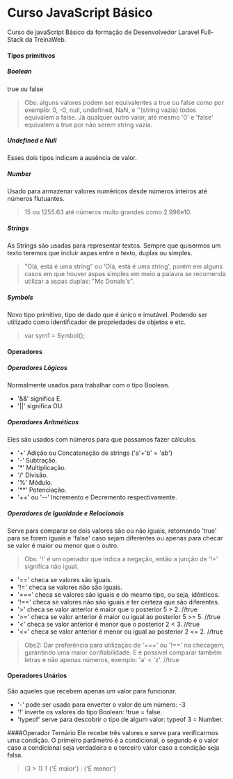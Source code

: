 # Curso JavaScript Básico
Curso de javaScript Básico da formação de Desenvolvedor Laravel Full-Stack da TreinaWeb.

#### Tipos primitivos

##### Boolean
true ou false

> Obs: alguns valores podem ser equivalentes a true ou false como por exemplo:
0, -0, null, undefined, NaN, e ''(string vazia) todos equivalem a false.
Já qualquer outro valor, até mesmo '0' e 'false' equivalem a true por não serem string vazia.

##### Undefined e Null
Esses dois tipos indicam a ausência de valor.

##### Number
Usado para armazenar valores numéricos desde números inteiros até números flutuantes.

> 15 ou 1255.63 até números muito grandes como 2.998e10.

##### Strings
As Strings são usadas para representar textos. Sempre que quisermos um texto teremos que incluir aspas entre o texto, duplas ou simples.

> "Olá, está é uma string" ou 'Olá, está é uma string', porém em alguns casos em que houver aspas simples em meio
a palavra se recomenda utilizar a aspas duplas: "Mc Donals's".

##### Symbols
Novo tipo primitivo, tipo de dado que é único e imutável. Podendo ser utilizado como identificador de propriedades de objetos e etc.

> var sym1 = Symbol();


#### Operadores

##### Operadores Lógicos
Normalmente usados para trabalhar com o tipo Boolean.

- '&&' significa E.
- '||' significa OU.

##### Operadores Aritméticos
Eles são usados com números para que possamos fazer cálculos.

- '+' Adição ou Concatenação de strings ('a'+'b' = 'ab')
- '-' Subtração.
- '*' Multiplicação.
- '/' Divisão.
- '%' Módulo.
- '**' Potenciação.
- '++' ou '--' Incremento e Decremento respectivamente. 

##### Operadores de Igualdade e Relacionais
Serve para comparar se dois valores são ou não iguais, retornando 'true' para se forem iguais e 'false' caso sejam diferentes ou apenas para checar se valor é maior ou menor que o outro.

> Obs: '!' é um operador que indica a negação, então a junção de '!=' significa não igual.

- '==' checa se valores são iguais.
- '!=' checa se valores não são iguais.
- '===' checa se valores são iguais e do mesmo tipo, ou seja, idênticos.
- '!==' checa se valores não são iguais e ter certeza que são diferentes.
- '>' checa se valor anterior é maior que o posterior 5 > 2. //true
- '>=' checa se valor anterior é maior ou igual ao posterior 5 >= 5. //true
- '<' checa se valor anterior é menor que o posterior 2 < 3. //true
- '<=' checa se valor anterior é menor ou igual ao posterior 2 <= 2. //true


> Obs2: Dar preferência para utilização de '===' ou '!==' na checagem, garantindo uma maior confiabilidade.
>E é possível comparar também letras e não apenas números, exemplo: 'a' < 'z'. //true

#### Operadores Unários
São aqueles que recebem apenas um valor para funcionar.

- '-' pode ser usado para enverter o valor de um número: -3
- '!' inverte os valores do tipo Boolean: !true = false.
- 'typeof' serve para descobrir o tipo de algum valor: typeof 3 = Number.

####Operador Ternário
Ele recebe três valores e serve para verificarmos uma condição. O primeiro parâmetro é a condicional, o segundo é o valor caso 
a condicional seja verdadeira e o terceiro valor caso a condição seja falsa.

> (3 > 1) ? ('É maior') : ('É menor')
